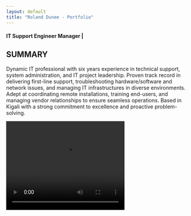```yaml
---
layout: default
title: "Roland Dunee - Portfolio"
---
```


<div class="profile-header">

  <p><h4>IT Support Engineer Manager | </h4></p>


<h2>SUMMARY</h2>
<p>Dynamic IT professional with six years experience in technical support, system administration, and IT project leadership. Proven track record in delivering first-line support, troubleshooting hardware/software and network issues, and managing IT infrastructures in diverse environments. Adept at coordinating remote installations, training end-users, and managing vendor relationships to ensure seamless operations. Based in Kigali with a strong commitment to excellence and proactive problem-solving.</p>


<video width="320" height="240" controls>
  <source src="pitch.mp4" type="video/mp4">
Your browser does not support the video tag.
</video

